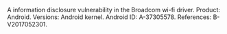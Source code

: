 A information disclosure vulnerability in the Broadcom wi-fi driver. Product: Android. Versions: Android kernel. Android ID: A-37305578. References: B-V2017052301.